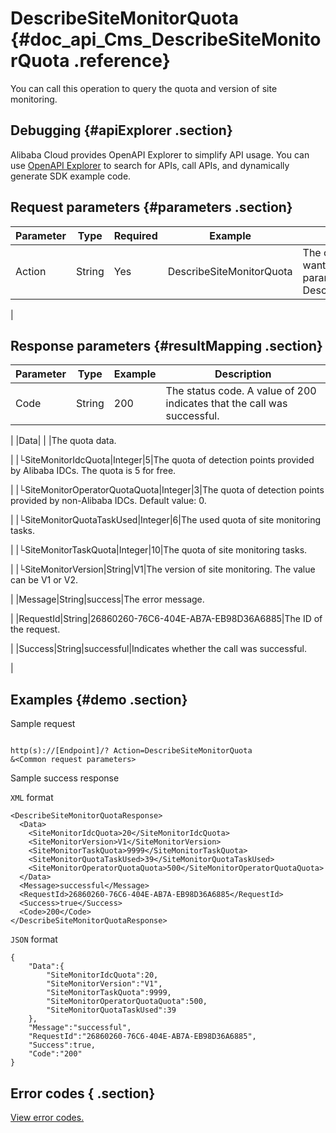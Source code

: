# DescribeSiteMonitorQuota {#doc_api_Cms_DescribeSiteMonitorQuota .reference}

You can call this operation to query the quota and version of site monitoring.

## Debugging {#apiExplorer .section}

Alibaba Cloud provides OpenAPI Explorer to simplify API usage. You can use [OpenAPI Explorer](https://api.aliyun.com/#product=Cms&api=DescribeSiteMonitorQuota) to search for APIs, call APIs, and dynamically generate SDK example code.

## Request parameters {#parameters .section}

|Parameter|Type|Required|Example|Description|
|---------|----|--------|-------|-----------|
|Action|String|Yes|DescribeSiteMonitorQuota|The operation that you want to perform. Set this parameter to DescribeSiteMonitorQuota.

 |

## Response parameters {#resultMapping .section}

|Parameter|Type|Example|Description|
|---------|----|-------|-----------|
|Code|String|200|The status code. A value of 200 indicates that the call was successful.

 |
|Data| | |The quota data.

 |
|└SiteMonitorIdcQuota|Integer|5|The quota of detection points provided by Alibaba IDCs. The quota is 5 for free.

 |
|└SiteMonitorOperatorQuotaQuota|Integer|3|The quota of detection points provided by non-Alibaba IDCs. Default value: 0.

 |
|└SiteMonitorQuotaTaskUsed|Integer|6|The used quota of site monitoring tasks.

 |
|└SiteMonitorTaskQuota|Integer|10|The quota of site monitoring tasks.

 |
|└SiteMonitorVersion|String|V1|The version of site monitoring. The value can be V1 or V2.

 |
|Message|String|success|The error message.

 |
|RequestId|String|26860260-76C6-404E-AB7A-EB98D36A6885|The ID of the request.

 |
|Success|String|successful|Indicates whether the call was successful.

 |

## Examples {#demo .section}

Sample request

``` {#request_demo}

http(s)://[Endpoint]/? Action=DescribeSiteMonitorQuota
&<Common request parameters>

```

Sample success response

`XML` format

``` {#xml_return_success_demo}
<DescribeSiteMonitorQuotaResponse>
  <Data>
    <SiteMonitorIdcQuota>20</SiteMonitorIdcQuota>
    <SiteMonitorVersion>V1</SiteMonitorVersion>
    <SiteMonitorTaskQuota>9999</SiteMonitorTaskQuota>
    <SiteMonitorQuotaTaskUsed>39</SiteMonitorQuotaTaskUsed>
    <SiteMonitorOperatorQuotaQuota>500</SiteMonitorOperatorQuotaQuota>
  </Data>
  <Message>successful</Message>
  <RequestId>26860260-76C6-404E-AB7A-EB98D36A6885</RequestId>
  <Success>true</Success>
  <Code>200</Code>
</DescribeSiteMonitorQuotaResponse>

```

`JSON` format

``` {#json_return_success_demo}
{
	"Data":{
		"SiteMonitorIdcQuota":20,
		"SiteMonitorVersion":"V1",
		"SiteMonitorTaskQuota":9999,
		"SiteMonitorOperatorQuotaQuota":500,
		"SiteMonitorQuotaTaskUsed":39
	},
	"Message":"successful",
	"RequestId":"26860260-76C6-404E-AB7A-EB98D36A6885",
	"Success":true,
	"Code":"200"
}
```

## Error codes { .section}

[View error codes.](https://error-center.aliyun.com/status/product/Cms)

